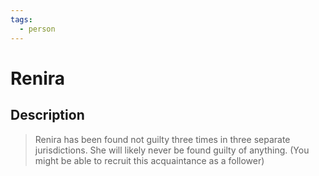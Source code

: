 ```yaml
---
tags:
  - person
---
```


# Renira

## Description

> Renira has been found not guilty three times in three separate jurisdictions. She will likely never be found guilty of anything.
> (You might be able to recruit this acquaintance as a follower)